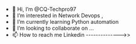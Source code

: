 - 👋 Hi, I’m @CQ-Techpro97
- 👀 I’m interested in Network Devops , 
- 🌱 I’m currently learning Python automation
- 💞️ I’m looking to collaborate on ...
- 📫 How to reach me Linkedin -------------->>

<!---
CQ-Techpro97/CQ-Techpro97 is a ✨ special ✨ repository because its `README.md` (this file) appears on your GitHub profile.
You can click the Preview link to take a look at your changes.
--->

